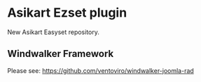 # Asikart Ezset plugin

New Asikart Easyset repository.

## Windwalker Framework
Please see: https://github.com/ventoviro/windwalker-joomla-rad
